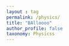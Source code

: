 ```yaml
---
layout : tag
permalink: /physics/
title: "BAlloooo"
author_profile: false
taxonomy: Physicss
---
```

